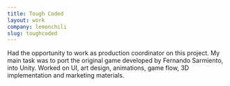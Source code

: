 ```yaml
---
title: Tough Coded
layout: work
company: lemonchili
slug: toughcoded
---
```


Had the opportunity to work as production coordinator on this project. My main task was to port the original game developed by Fernando Sarmiento, into Unity. Worked on UI, art design, animations, game flow, 3D implementation and marketing materials.